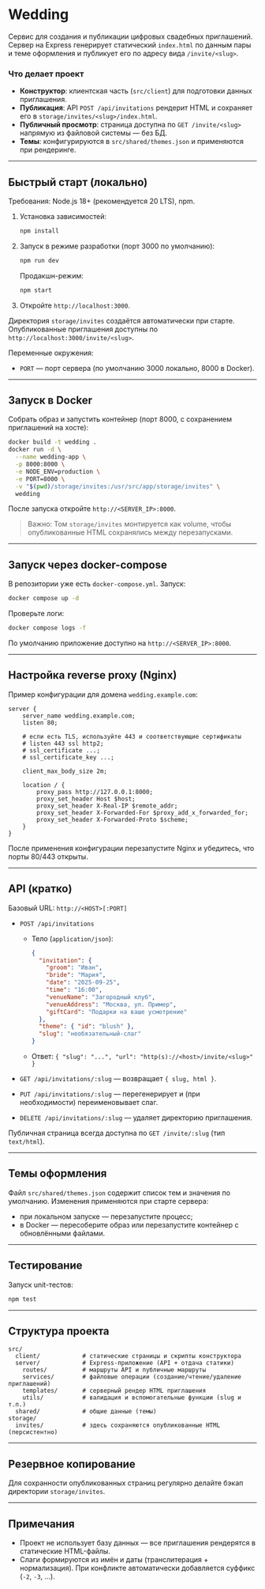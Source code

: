# Wedding

Сервис для создания и публикации цифровых свадебных приглашений. Сервер на Express генерирует статический `index.html` по данным пары и теме оформления и публикует его по адресу вида `/invite/<slug>`.

### Что делает проект
- **Конструктор**: клиентская часть (`src/client`) для подготовки данных приглашения.
- **Публикация**: API `POST /api/invitations` рендерит HTML и сохраняет его в `storage/invites/<slug>/index.html`.
- **Публичный просмотр**: страница доступна по `GET /invite/<slug>` напрямую из файловой системы — без БД.
- **Темы**: конфигурируются в `src/shared/themes.json` и применяются при рендеринге.

---

## Быстрый старт (локально)

Требования: Node.js 18+ (рекомендуется 20 LTS), npm.

1. Установка зависимостей:
   ```bash
   npm install
   ```
2. Запуск в режиме разработки (порт 3000 по умолчанию):
   ```bash
   npm run dev
   ```
   Продакшн-режим:
   ```bash
   npm start
   ```
3. Откройте `http://localhost:3000`.

Директория `storage/invites` создаётся автоматически при старте. Опубликованные приглашения доступны по `http://localhost:3000/invite/<slug>`.

Переменные окружения:
- `PORT` — порт сервера (по умолчанию 3000 локально, 8000 в Docker).

---

## Запуск в Docker

Собрать образ и запустить контейнер (порт 8000, с сохранением приглашений на хосте):
```bash
docker build -t wedding .
docker run -d \
  --name wedding-app \
  -p 8000:8000 \
  -e NODE_ENV=production \
  -e PORT=8000 \
  -v "$(pwd)/storage/invites:/usr/src/app/storage/invites" \
  wedding
```

После запуска откройте `http://<SERVER_IP>:8000`.

> Важно: Том `storage/invites` монтируется как volume, чтобы опубликованные HTML сохранялись между перезапусками.

---

## Запуск через docker-compose

В репозитории уже есть `docker-compose.yml`. Запуск:
```bash
docker compose up -d
```
Проверьте логи:
```bash
docker compose logs -f
```
По умолчанию приложение доступно на `http://<SERVER_IP>:8000`.

---

## Настройка reverse proxy (Nginx)

Пример конфигурации для домена `wedding.example.com`:
```nginx
server {
    server_name wedding.example.com;
    listen 80;

    # если есть TLS, используйте 443 и соответствующие сертификаты
    # listen 443 ssl http2;
    # ssl_certificate ...;
    # ssl_certificate_key ...;

    client_max_body_size 2m;

    location / {
        proxy_pass http://127.0.0.1:8000;
        proxy_set_header Host $host;
        proxy_set_header X-Real-IP $remote_addr;
        proxy_set_header X-Forwarded-For $proxy_add_x_forwarded_for;
        proxy_set_header X-Forwarded-Proto $scheme;
    }
}
```

После применения конфигурации перезапустите Nginx и убедитесь, что порты 80/443 открыты.

---

## API (кратко)

Базовый URL: `http://<HOST>[:PORT]`

- `POST /api/invitations`
  - Тело (`application/json`):
    ```json
    {
      "invitation": {
        "groom": "Иван",
        "bride": "Мария",
        "date": "2025-09-25",
        "time": "16:00",
        "venueName": "Загородный клуб",
        "venueAddress": "Москва, ул. Пример",
        "giftCard": "Подарки на ваше усмотрение"
      },
      "theme": { "id": "blush" },
      "slug": "необязательный-слаг"
    }
    ```
  - Ответ: `{ "slug": "...", "url": "http(s)://<host>/invite/<slug>" }`

- `GET /api/invitations/:slug` — возвращает `{ slug, html }`.
- `PUT /api/invitations/:slug` — перегенерирует и (при необходимости) переименовывает слаг.
- `DELETE /api/invitations/:slug` — удаляет директорию приглашения.

Публичная страница всегда доступна по `GET /invite/:slug` (тип `text/html`).

---

## Темы оформления

Файл `src/shared/themes.json` содержит список тем и значения по умолчанию. Изменения применяются при старте сервера:
- при локальном запуске — перезапустите процесс;
- в Docker — пересоберите образ или перезапустите контейнер с обновлёнными файлами.

---

## Тестирование

Запуск unit-тестов:
```bash
npm test
```

---

## Структура проекта

```
src/
  client/            # статические страницы и скрипты конструктора
  server/            # Express-приложение (API + отдача статики)
    routes/          # маршруты API и публичные маршруты
    services/        # файловые операции (создание/чтение/удаление приглашений)
    templates/       # серверный рендер HTML приглашения
    utils/           # валидация и вспомогательные функции (slug и т.п.)
  shared/            # общие данные (темы)
storage/
  invites/           # здесь сохраняются опубликованные HTML (персистентно)
```

---

## Резервное копирование

Для сохранности опубликованных страниц регулярно делайте бэкап директории `storage/invites`.

---

## Примечания

- Проект не использует базу данных — все приглашения рендерятся в статические HTML-файлы.
- Слаги формируются из имён и даты (транслитерация + нормализация). При конфликте автоматически добавляется суффикс (`-2`, `-3`, ...).
